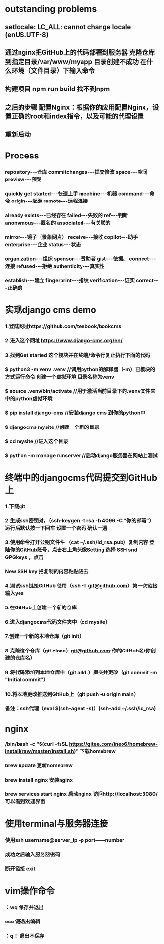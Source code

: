 # outstanding problems
## setlocale: LC_ALL: cannot change locale (enUS.UTF-8)
## 通过nginx把GitHub上的代码部署到服务器 克隆仓库到指定目录/var/www/myapp 目录创建不成功 在什么环境（文件目录）下输入命令
## 构建项目 npm run build 找不到npm
## 之后的步骤 配置Nginx：根据你的应用配置Nginx，设置正确的root和index指令，以及可能的代理设置
## 重新启动


# Process
### repository---仓库                commitchanges---提交修改           space---空间          preview---预览    
### quickly get started---快速上手    mechine---机器     command---命令      origin---起源   remote---远程连接   
### already exists---已经存在      failed---失败的     ref---判断   anonymous---匿名的    associated---有关联的   
### mirror---镜子（景象网点）   receive---接收   copilot---助手    enterprise---企业     status---状态
### organization---组织     sponsor---赞助者    gist---依据、  connect---连接    refused---拒绝 authenticity---真实性
### establish---建立 fingerprint---指纹  verification---证实   correct---正确的 



# 实现django cms demo
### 1.登陆网址https://github.com/teebook/bookcms
### 2.进入这个网址 https://www.django-cms.org/en/
### 3.找到Get started 这个模块并在终端/命令行复止执行下面的代码
### $ python3 -m venv .venv         //调用python的解释器（-m）已模块的方式运行命令 创建一个虚拟环境 目录名称为venv
### $ source .venv/bin/activate     //用于激活当前目录下的.venv文件夹中的python虚拟环境
### $ pip install django-cms        //安装django cms 到你的python中
### $ djangocms mysite              //创建一个新的目录
### $ cd mysite                     //进入这个目录  
### $ python -m manage runserver    //启动django服务器在网站上测试


# 终端中的djangocms代码提交到GitHub上
### 1.下载git
### 2.生成ssh密钥对，（ssh-keygen -t rsa -b 4096 -C "你的邮箱"）运行后默认按一下回车 设置一个密码 确认一遍
### 3.使用命令打开公钥文件件 （cat ~/.ssh/id_rsa.pub）复制内容 登陆你的GitHub账号，点击右上角头像Setting 选择 SSH snd GPGkeys ，点击
###    New SSH key 把复制的内容粘贴进去
### 4.测试ssh链接GitHub 使用（ssh -T git@github.com）第一次链接 输入yes
### 5.在GitHub上创建一个新的仓库
### 6.进入djangocms代码文件夹中（cd mysite）
### 7.创建一个新的本地仓库（git init）
### 8.克隆这个仓库（git clone）git@github.com:你的GitHub名/你创建的仓库名）
### 9.将代码添加到本地仓库中（git add.）提交并更改（git commit -m "Initial commit"）
### 10.将本地更改推送到GitHub上（git push -u origin main） 
### 备注：ssh代理（eval $(ssh-agent -s)）(ssh-add ~/.ssh/id_rsa) 

# nginx
### /bin/bash -c "$(curl -fsSL https://gitee.com/ineo6/homebrew-install/raw/master/install.sh)" 下载homebrew
### brew update 更新homebrew
### brew install nginx 安装nginx
### brew services start nginx 启动nginx 访问http://localhost:8080/ 可以看到欢迎界面

# 使用terminal与服务器连接
### 使用ssh username@server_ip -p port——number
### 成功之后输入服务器密码
### 断开链接 exit

# vim操作命令
### ：wq  保存并退出
###  esc 键退出编辑
###  ：q！ 退出不保存



